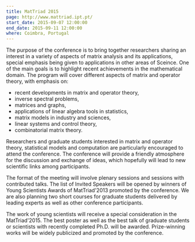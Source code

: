 ```yaml
---
title: MatTriad 2015
page: http://www.mattriad.ipt.pt/
start_date: 2015-09-07 12:00:00
end_date: 2015-09-11 12:00:00
where: Coimbra, Portugal
---
```


The purpose of the conference is to bring together researchers sharing an
interest in a variety of aspects of matrix analysis and its applications,
special emphasis being given to applications in other areas of Sceince. One of
the main goals is to highlight recent achievements in the mathematical domain.
The program will cover different aspects of matrix and operator theory, with
emphasis on:

   - recent developments in matrix and operator theory,
   - inverse spectral problems,
   - matrices and graphs,
   - applications of linear algebra tools in statistics,
   - matrix models in industry and sciences,
   - linear systems and control theory,
   - combinatorial matrix theory.

Researchers and graduate students interested in matrix and operator theory,
statistical models and computation are particularly encouraged to attend the
conference. The conference will provide a friendly atmosphere for the
discussion and exchange of ideas, which hopefully will lead to new scientific
links among participants.

The format of the meeting will involve plenary sessions and sessions with
contributed talks. The list of Invited Speakers will be opened by winners of
Young Scientists Awards of MatTriad'2013 promoted by the conference. We are
also planning two short courses for graduate students delivered by leading
experts as well as other conference participants.

The work of young scientists will receive a special consideration in the
MatTriad'2015. The best poster as well as the best talk of graduate students or
scientists with recently completed Ph.D. will be awarded. Prize-winning works
will be widely publicized and promoted by the conference.

